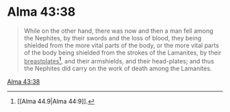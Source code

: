 # Alma 43:38

> While on the other hand, there was now and then a man fell among the Nephites, by their swords and the loss of blood, they being shielded from the more vital parts of the body, or the more vital parts of the body being shielded from the strokes of the Lamanites, by their <u>breastplates</u>[^a], and their armshields, and their head-plates; and thus the Nephites did carry on the work of death among the Lamanites.

[Alma 43:38](https://www.churchofjesuschrist.org/study/scriptures/bofm/alma/43?lang=eng&id=p38#p38)


[^a]: [[Alma 44.9|Alma 44:9]].  
